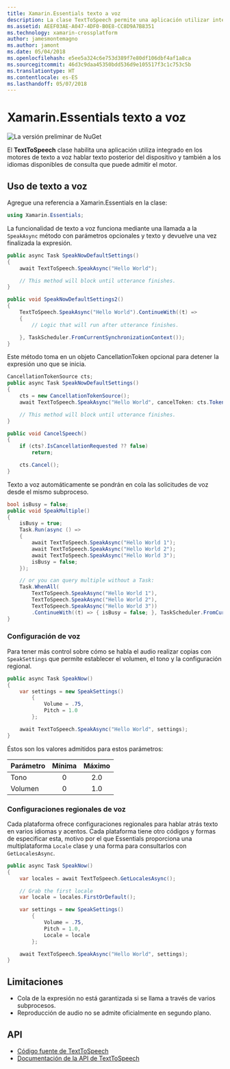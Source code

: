 ```yaml
---
title: Xamarin.Essentials texto a voz
description: La clase TextToSpeech permite una aplicación utilizar integrado en los motores de texto a voz hablar texto posterior del dispositivo y también a los idiomas disponibles de consulta que puede admitir el motor.
ms.assetid: AEEF03AE-A047-4DF0-B0E8-CC8D9A7B8351
ms.technology: xamarin-crossplatform
author: jamesmontemagno
ms.author: jamont
ms.date: 05/04/2018
ms.openlocfilehash: e5ee5a324c6e753d389f7e80df106dbf4af1a8ca
ms.sourcegitcommit: 46d3c9daa45350bdd536d9e105517f3c1c753c5b
ms.translationtype: HT
ms.contentlocale: es-ES
ms.lasthandoff: 05/07/2018
---
```

# <a name="xamarinessentials-text-to-speech"></a>Xamarin.Essentials texto a voz

![La versión preliminar de NuGet](~/media/shared/pre-release.png)

El **TextToSpeech** clase habilita una aplicación utiliza integrado en los motores de texto a voz hablar texto posterior del dispositivo y también a los idiomas disponibles de consulta que puede admitir el motor.

## <a name="using-text-to-speech"></a>Uso de texto a voz

Agregue una referencia a Xamarin.Essentials en la clase:

```csharp
using Xamarin.Essentials;
```

La funcionalidad de texto a voz funciona mediante una llamada a la `SpeakAsync` método con parámetros opcionales y texto y devuelve una vez finalizada la expresión. 

```csharp
public async Task SpeakNowDefaultSettings()
{
    await TextToSpeech.SpeakAsync("Hello World");

    // This method will block until utterance finishes.
}

public void SpeakNowDefaultSettings2()
{
    TextToSpeech.SpeakAsync("Hello World").ContinueWith((t) => 
    {
        // Logic that will run after utterance finishes.

    }, TaskScheduler.FromCurrentSynchronizationContext());
}
```

Este método toma en un objeto CancellationToken opcional para detener la expresión uno que se inicia. 
```csharp
CancellationTokenSource cts;
public async Task SpeakNowDefaultSettings()
{
    cts = new CancellationTokenSource();
    await TextToSpeech.SpeakAsync("Hello World", cancelToken: cts.Token);

    // This method will block until utterance finishes.
}

public void CancelSpeech()
{
    if (cts?.IsCancellationRequested ?? false)
        return;

    cts.Cancel();
}
```

Texto a voz automáticamente se pondrán en cola las solicitudes de voz desde el mismo subproceso. 

```csharp
bool isBusy = false;
public void SpeakMultiple()
{
    isBusy = true;
    Task.Run(async () =>
    {
        await TextToSpeech.SpeakAsync("Hello World 1");
        await TextToSpeech.SpeakAsync("Hello World 2");
        await TextToSpeech.SpeakAsync("Hello World 3");
        isBusy = false;
    });

    // or you can query multiple without a Task:
    Task.WhenAll(
        TextToSpeech.SpeakAsync("Hello World 1"),
        TextToSpeech.SpeakAsync("Hello World 2"),
        TextToSpeech.SpeakAsync("Hello World 3"))
        .ContinueWith((t) => { isBusy = false; }, TaskScheduler.FromCurrentSynchronizationContext());
}
```

### <a name="speech-settings"></a>Configuración de voz

Para tener más control sobre cómo se habla el audio realizar copias con `SpeakSettings` que permite establecer el volumen, el tono y la configuración regional.

```csharp
public async Task SpeakNow()
{
    var settings = new SpeakSettings()
        {
            Volume = .75,
            Pitch = 1.0
        };

    await TextToSpeech.SpeakAsync("Hello World", settings);
}
```

Éstos son los valores admitidos para estos parámetros:

| Parámetro | Mínima | Máximo |
| --- | :---: | :---: |
| Tono | 0 | 2.0 |
| Volumen | 0 | 1.0 |

### <a name="speech-locales"></a>Configuraciones regionales de voz

Cada plataforma ofrece configuraciones regionales para hablar atrás texto en varios idiomas y acentos. Cada plataforma tiene otro códigos y formas de especificar esta, motivo por el que Essentials proporciona una multiplataforma `Locale` clase y una forma para consultarlos con `GetLocalesAsync`.

```csharp
public async Task SpeakNow()
{
    var locales = await TextToSpeech.GetLocalesAsync();

    // Grab the first locale
    var locale = locales.FirstOrDefault();

    var settings = new SpeakSettings()
        {
            Volume = .75,
            Pitch = 1.0,
            Locale = locale
        };

    await TextToSpeech.SpeakAsync("Hello World", settings);
}
```

## <a name="limitations"></a>Limitaciones

- Cola de la expresión no está garantizada si se llama a través de varios subprocesos.
- Reproducción de audio no se admite oficialmente en segundo plano.

## <a name="api"></a>API

- [Código fuente de TextToSpeech](https://github.com/xamarin/Essentials/tree/master/Essentials/TextToSpeech)
- [Documentación de la API de TextToSpeech](xref:Xamarin.Essentials.TextToSpeech)
